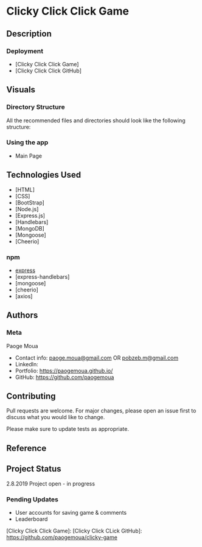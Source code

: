 # Clicky Click Click Game

## Description

### Deployment
* [Clicky Click Click Game]
* [Clicky Click Click GitHub]

## Visuals
<!-- ![Home](./public/images/...) -->

### Directory Structure
All the recommended files and directories should look like the following structure:

<!-- ![Directory Structure](./public/images/...) -->

### Using the app
* Main Page
<!-- * ![Main Page](./public/images/...) -->

## Technologies Used
* [HTML]
* [CSS]
* [BootStrap]
* [Node.js]
* [Express.js]
* [Handlebars]
* [MongoDB]
* [Mongoose]
* [Cheerio]

### npm
* [express]
* [express-handlebars]
* [mongoose]
* [cheerio]
* [axios]

## Authors
### Meta
Paoge Moua
* Contact info: paoge.moua@gmail.com OR pobzeb.m@gmail.com
* LinkedIn: 
* Portfolio: https://paogemoua.github.io/
* GitHub: https://github.com/paogemoua

## Contributing
Pull requests are welcome. For major changes, please open an issue first to discuss what you would like to change.

Please make sure to update tests as appropriate.

## Reference

## Project Status
2.8.2019 Project open - in progress

### Pending Updates
* User accounts for saving game & comments
* Leaderboard

<!-- Linked -->
[Clicky Click Click Game]: 
[Clicky Click CLick GitHub]: https://github.com/paogemoua/clicky-game

[MySQL Workbench]: https://dev.mysql.com/downloads/workbench/
[dotenv]: https://www.npmjs.com/package/dotenv
[express]: https://www.npmjs.com/package/express
[express handlebars]: https://www.npmjs.com/package/express-handlebars
[mysql2]: https://www.npmjs.com/package/mysql2
[phanthom-html-to-pdf]: https://www.npmjs.com/package/phantom-html-to-pdf
[sequelize]: https://www.npmjs.com/package/sequelize
[Visual Studio Code]: https://code.visualstudio.com/download
[Git Bash]: https://git-scm.com/downloads
[Chrome]: https://www.google.com/chrome/
[Hero Genesis]: https://lit-reaches-81284.herokuapp.com/
[Hero Genesis GitHub page]: https://github.com/Lamuel27/Hero-Genesis